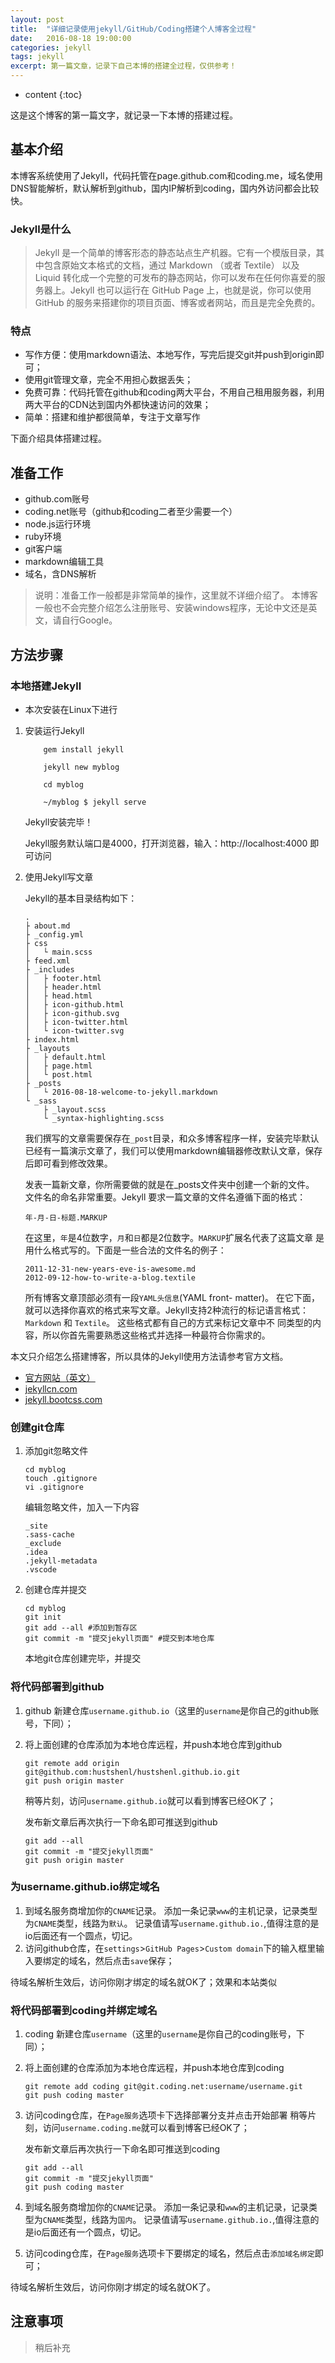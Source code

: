 ```yaml
---
layout: post
title:  "详细记录使用jekyll/GitHub/Coding搭建个人博客全过程"
date:   2016-08-18 19:00:00
categories: jekyll
tags: jekyll
excerpt: 第一篇文章，记录下自己本博的搭建全过程，仅供参考！
---
```


* content
{:toc}

这是这个博客的第一篇文字，就记录一下本博的搭建过程。

## 基本介绍

本博客系统使用了Jekyll，代码托管在page.github.com和coding.me，域名使用DNS智能解析，默认解析到github，国内IP解析到coding，国内外访问都会比较快。

### Jekyll是什么
> Jekyll 是一个简单的博客形态的静态站点生产机器。它有一个模版目录，其中包含原始文本格式的文档，通过 Markdown （或者 Textile） 以及 Liquid 转化成一个完整的可发布的静态网站，你可以发布在任何你喜爱的服务器上。Jekyll 也可以运行在 GitHub Page 上，也就是说，你可以使用 GitHub 的服务来搭建你的项目页面、博客或者网站，而且是完全免费的。

### 特点
+ 写作方便：使用markdown语法、本地写作，写完后提交git并push到origin即可；
+ 使用git管理文章，完全不用担心数据丢失；
+ 免费可靠：代码托管在github和coding两大平台，不用自己租用服务器，利用两大平台的CDN达到国内外都快速访问的效果；
+ 简单：搭建和维护都很简单，专注于文章写作

下面介绍具体搭建过程。

## 准备工作
+ github.com账号
+ coding.net账号（github和coding二者至少需要一个）
+ node.js运行环境
+ ruby环境
+ git客户端
+ markdown编辑工具
+ 域名，含DNS解析

> 说明：准备工作一般都是非常简单的操作，这里就不详细介绍了。
> 本博客一般也不会完整介绍怎么注册账号、安装windows程序，无论中文还是英文，请自行Google。

## 方法步骤

### 本地搭建Jekyll

* 本次安装在Linux下进行

1. 安装运行Jekyll

    ```shell
        gem install jekyll
        
        jekyll new myblog
        
        cd myblog
        
        ~/myblog $ jekyll serve
    ```
    
    Jekyll安装完毕！

    Jekyll服务默认端口是4000，打开浏览器，输入：http://localhost:4000 即可访问

2. 使用Jekyll写文章
    
    Jekyll的基本目录结构如下：
    
    ```
    .
    ├ about.md
    ├ _config.yml
    ├ css
    │   └ main.scss
    ├ feed.xml
    ├ _includes
    │   ├ footer.html
    │   ├ header.html
    │   ├ head.html
    │   ├ icon-github.html
    │   ├ icon-github.svg
    │   ├ icon-twitter.html
    │   └ icon-twitter.svg
    ├ index.html
    ├ _layouts
    │   ├ default.html
    │   ├ page.html
    │   └ post.html
    ├ _posts
    │   └ 2016-08-18-welcome-to-jekyll.markdown
    └ _sass
        ├ _layout.scss
        └ _syntax-highlighting.scss
    ```
    我们撰写的文章需要保存在`_post`目录，和众多博客程序一样，安装完毕默认已经有一篇演示文章了，我们可以使用markdown编辑器修改默认文章，保存后即可看到修改效果。
    
    发表一篇新文章，你所需要做的就是在_posts文件夹中创建一个新的文件。 文件名的命名非常重要。Jekyll 要求一篇文章的文件名遵循下面的格式：
    
    ```
    年-月-日-标题.MARKUP
    ```
    
    在这里，`年`是4位数字，`月`和`日`都是2位数字。`MARKUP`扩展名代表了这篇文章 是用什么格式写的。下面是一些合法的文件名的例子：
    
    ```
    2011-12-31-new-years-eve-is-awesome.md
    2012-09-12-how-to-write-a-blog.textile
    ```
    
    所有博客文章顶部必须有一段`YAML头信息`(YAML front- matter)。 在它下面，就可以选择你喜欢的格式来写文章。Jekyll支持2种流行的标记语言格式： `Markdown` 和 `Textile`。 这些格式都有自己的方式来标记文章中不 同类型的内容，所以你首先需要熟悉这些格式并选择一种最符合你需求的。

本文只介绍怎么搭建博客，所以具体的Jekyll使用方法请参考官方文档。

* [官方网站（英文）](https://jekyllrb.com/)
* [jekyllcn.com](http://jekyllcn.com/)
* [jekyll.bootcss.com](http://jekyll.bootcss.com/)

### 创建git仓库

1. 添加git忽略文件
    
    ```shell
    cd myblog
    touch .gitignore
    vi .gitignore
    ```
    编辑忽略文件，加入一下内容
    
    ```
    _site
    .sass-cache
    _exclude
    .idea
    .jekyll-metadata
    .vscode
    ```

2. 创建仓库并提交
    
    ```shell
    cd myblog
    git init
    git add --all #添加到暂存区	
    git commit -m "提交jekyll页面" #提交到本地仓库
    ```
    
    本地git仓库创建完毕，并提交

### 将代码部署到github

1. github 新建仓库`username.github.io`（这里的`username`是你自己的github账号，下同）；
2. 将上面创建的仓库添加为本地仓库远程，并push本地仓库到github
    
    ```shell
    git remote add origin git@github.com:hustshenl/hustshenl.github.io.git
    git push origin master
    ```
    
    稍等片刻，访问`username.github.io`就可以看到博客已经OK了；
    
    发布新文章后再次执行一下命名即可推送到github
    
    ```
    git add --all
    git commit -m "提交jekyll页面" 
    git push origin master
    ```

### 为username.github.io绑定域名

1. 到域名服务商增加你的`CNAME`记录。 添加一条记录`www`的主机记录，记录类型为`CNAME`类型，线路为`默认`。 记录值请写`username.github.io.`,值得注意的是io后面还有一个圆点，切记。
2. 访问github仓库，在`settings`>`GitHub Pages`>`Custom domain`下的输入框里输入要绑定的域名，然后点击`save`保存；

待域名解析生效后，访问你刚才绑定的域名就OK了；效果和本站类似


###  将代码部署到coding并绑定域名

1. coding 新建仓库`username`（这里的`username`是你自己的coding账号，下同）；
2. 将上面创建的仓库添加为本地仓库远程，并push本地仓库到coding
    
    ```shell
    git remote add coding git@git.coding.net:username/username.git
    git push coding master
    ```

3. 访问coding仓库，在`Page服务`选项卡下选择部署分支并点击开始部署
稍等片刻，访问`username.coding.me`就可以看到博客已经OK了；
    
    发布新文章后再次执行一下命名即可推送到coding
    
    ```
    git add --all
    git commit -m "提交jekyll页面" 
    git push coding master
    ```

4. 到域名服务商增加你的`CNAME`记录。 添加一条记录和`www`的主机记录，记录类型为`CNAME`类型，线路为`国内`。 记录值请写`username.github.io.`,值得注意的是io后面还有一个圆点，切记。
5. 访问coding仓库，在`Page服务`选项卡下要绑定的域名，然后点击`添加域名绑定`即可；
   
待域名解析生效后，访问你刚才绑定的域名就OK了。


## 注意事项

> 稍后补充


